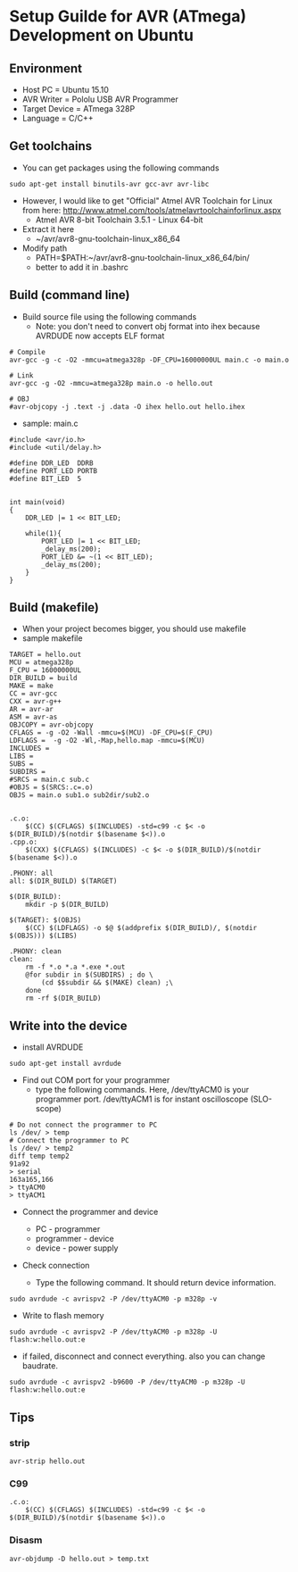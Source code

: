 # Setup Guilde for AVR (ATmega) Development on Ubuntu

## Environment
* Host PC = Ubuntu 15.10
* AVR Writer = Pololu USB AVR Programmer
* Target Device = ATmega 328P
* Language = C/C++

## Get toolchains
* You can get packages using the following commands
```
sudo apt-get install binutils-avr gcc-avr avr-libc
```

* However, I would like to get "Official" Atmel AVR Toolchain for Linux from here: <http://www.atmel.com/tools/atmelavrtoolchainforlinux.aspx>
	* Atmel AVR 8-bit Toolchain 3.5.1 - Linux 64-bit
* Extract it here
	* ~/avr/avr8-gnu-toolchain-linux_x86_64
* Modify path
	* PATH=$PATH:~/avr/avr8-gnu-toolchain-linux_x86_64/bin/
	* better to add it in .bashrc

## Build (command line)
* Build source file using the following commands
	* Note: you don't need to convert obj format into ihex because AVRDUDE now accepts ELF format
```
# Compile
avr-gcc -g -c -O2 -mmcu=atmega328p -DF_CPU=16000000UL main.c -o main.o

# Link
avr-gcc -g -O2 -mmcu=atmega328p main.o -o hello.out

# OBJ
#avr-objcopy -j .text -j .data -O ihex hello.out hello.ihex
```

* sample: main.c
```
#include <avr/io.h>
#include <util/delay.h>

#define DDR_LED  DDRB
#define PORT_LED PORTB
#define BIT_LED  5


int main(void)
{
	DDR_LED |= 1 << BIT_LED;

	while(1){
		PORT_LED |= 1 << BIT_LED;
		_delay_ms(200);
		PORT_LED &= ~(1 << BIT_LED);
		_delay_ms(200);
	}
}
```

## Build (makefile)
* When your project becomes bigger, you should use makefile
* sample makefile
```
TARGET = hello.out
MCU = atmega328p
F_CPU = 16000000UL
DIR_BUILD = build
MAKE = make
CC = avr-gcc
CXX = avr-g++
AR = avr-ar
ASM = avr-as
OBJCOPY = avr-objcopy
CFLAGS = -g -O2 -Wall -mmcu=$(MCU) -DF_CPU=$(F_CPU)
LDFLAGS =  -g -O2 -Wl,-Map,hello.map -mmcu=$(MCU)
INCLUDES = 
LIBS = 
SUBS = 
SUBDIRS = 
#SRCS = main.c sub.c
#OBJS = $(SRCS:.c=.o)
OBJS = main.o sub1.o sub2dir/sub2.o


.c.o:
	$(CC) $(CFLAGS) $(INCLUDES) -std=c99 -c $< -o $(DIR_BUILD)/$(notdir $(basename $<)).o
.cpp.o:
	$(CXX) $(CFLAGS) $(INCLUDES) -c $< -o $(DIR_BUILD)/$(notdir $(basename $<)).o

.PHONY: all
all: $(DIR_BUILD) $(TARGET)

$(DIR_BUILD):
	mkdir -p $(DIR_BUILD)

$(TARGET): $(OBJS)
	$(CC) $(LDFLAGS) -o $@ $(addprefix $(DIR_BUILD)/, $(notdir $(OBJS))) $(LIBS)

.PHONY: clean
clean:
	rm -f *.o *.a *.exe *.out
	@for subdir in $(SUBDIRS) ; do \
		(cd $$subdir && $(MAKE) clean) ;\
	done
	rm -rf $(DIR_BUILD)
```

## Write into the device
* install AVRDUDE
```
sudo apt-get install avrdude
```

* Find out COM port for your programmer
	* type the following commands. Here, /dev/ttyACM0 is your programmer port. /dev/ttyACM1 is for instant oscilloscope (SLO-scope)
```
# Do not connect the programmer to PC
ls /dev/ > temp
# Connect the programmer to PC
ls /dev/ > temp2
diff temp temp2
91a92
> serial
163a165,166
> ttyACM0
> ttyACM1
```

* Connect the programmer and device
	* PC - programmer
	* programmer - device
	* device - power supply

* Check connection
	* Type the following command. It should return device information.
```
sudo avrdude -c avrispv2 -P /dev/ttyACM0 -p m328p -v
```

* Write to flash memory
```
sudo avrdude -c avrispv2 -P /dev/ttyACM0 -p m328p -U flash:w:hello.out:e
```

* if failed, disconnect and connect everything. also you can change baudrate.
```
sudo avrdude -c avrispv2 -b9600 -P /dev/ttyACM0 -p m328p -U flash:w:hello.out:e
```

## Tips
### strip
```
avr-strip hello.out
```

### C99
```
.c.o:
	$(CC) $(CFLAGS) $(INCLUDES) -std=c99 -c $< -o $(DIR_BUILD)/$(notdir $(basename $<)).o
```

### Disasm
```
avr-objdump -D hello.out > temp.txt
```
